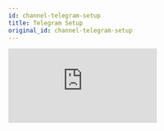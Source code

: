 ```yaml
---
id: channel-telegram-setup
title: Telegram Setup
original_id: channel-telegram-setup
---
```

<iframe width={560} height={315} src="https://www.youtube.com/embed/h5Mg8gNp8vk" frameBorder="0" allow="accelerometer; autoplay; encrypted-media; gyroscope; picture-in-picture" allowFullScreen={true} />

<br />

☝️By Bottender, you can begin your first Telegram Bot in 3 mins!!

## Enabling Telegram Channels

To enable Telegram channels, you can start either from new or existing Bottender apps.

### New Bottender Apps

**Create Bottender App** is the best way to start building a new app in Bottender.

To create a project, run:

```sh

npx create-bottender-app my-app

```

Make sure to select the `telegram` option:

![](https://user-images.githubusercontent.com/3382565/67851226-f2b7f200-fb44-11e9-951d-c0050db88ed3.png)

After you go through the steps, `bottender.config.js` and `.env` are generated automatically for further channel settings.

### Existing Bottender Apps

First, you must have a `bottender.config.js` file includes the following settings:

```js

module.exports = {
  channels: {
    telegram: {
      enabled: true,
      path: '/webhooks/telegram',
      accessToken: process.env.TELEGRAM_ACCESS_TOKEN,
    },
  },
};

```

Make sure to set the `channels.telegram.enabled` field to `true`.

By default, the Bottender server listens to the Telegram requests on the `/webhooks/telegram` path. However, you can overwrite the path by assigning the preferred webhook path in the `channels.telegram.path` field.

We highly recommend setting your sensitive config using `process.env`, so you could avoid any credentials get exposed.

## Environment Configuration

Bottender utilizes the [dotenv](https://www.npmjs.com/package/dotenv) package to load your environment variables when developing your app.

To make a Telegram bot work, you must prepare the following environment variable, which you may put into your `.env` file later:

-   Telegram Access Token

### Telegram Access Token

You can get a Telegram bot account and a bot token by sending the `/newbot` command to [@BotFather](https://t.me/BotFather) on Telegram.

<p><img width="800px" src="https://user-images.githubusercontent.com/662387/71246889-9312e180-2352-11ea-97da-9a5adc014fda.png" /></p>

After you get your **Telegram Bot Token**, paste the value into the `TELEGRAM_ACCESS_TOKEN` field in your `.env` file:

```

# .env

TELEGRAM_ACCESS_TOKEN=<Your Telegram Bot Token>

```

For more information, please refer to Telegram's official doc, [BotFather](https://core.telegram.org/bots#6-botfather).

&gt; **Note:** Keep your token secure and store it safely; it can be used by anyone to control your bot. When you have to generate a new access token, you can send `/revoke` to BotFather.

## Webhook

### Set Up Webhook for Development

Before setting the webhook, please make sure you have set your access token correctly in `.env`.

By the following command, Bottender runs a bot server by ngrok, which makes your local bot server accessible from the Internet:

```sh

# in development
npm run dev

```

When you run bottender in development mode, Bottender automatically run up a ngrok client, and then you can get the information of webhook URL from the console like this:

```

App has started
telegram webhook URL: https://42bbf602.ngrok.io/webhooks/telegram
server is running on 5000 port...

```

Then, you can open a new tab in the terminal and finish the webhook setting by the below command:

```sh

npx bottender telegram webhook set

```

Finally, press `Y` to allow Bottender set `ngrok` temporary URL as the webhook. Now you are ready to interact with your bot on Telegram.

### Set Up Webhook for Production

Before setting the webhook, please make sure you have set your access token correctly as the environment variable.

Then, you can run Bottender on your hosting by the following command:

```sh

# in production
npm start

```

By the following command, you can finish the Telegram webhook setting. (If you deployed your bot with the default webhook setting, you webhook for Telegram bot supposed to be `https://example.com/webhooks/telegram` )

```sh

npx bottender telegram webhook set -w https://example.com/webhooks/telegram

```

Now you are ready to interact with your bot on Telegram.
